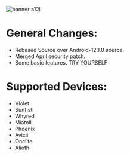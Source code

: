 ![banner a12l](https://user-images.githubusercontent.com/29405483/163665252-e908f211-28dc-4998-89ad-78f4af9e8863.png)

# General Changes:

- Rebased Source over Android-12.1.0 source.
- Merged April security patch. 
- Some basic features. TRY YOURSELF

# Supported Devices:

- Violet
- Sunfish
- Whyred
- Miatoll
- Phoenix
- Avicii
- Onclite
- Alioth
